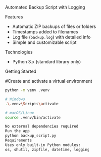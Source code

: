 Automated Backup Script with Logging

Features
- Automatic ZIP backups of files or folders
- Timestamps added to filenames
- Log file (`backup.log`) with detailed info
- Simple and customizable script


Technologies
- Python 3.x (standard library only)


Getting Started

#Create and activate a virtual environment
```bash
python -m venv .venv

# Windows
.\.venv\Scripts\activate

# macOS/Linux
source .venv/bin/activate

No external dependencies required
Run the app
python backup_script.py
Requirements
Uses only built-in Python modules:
os, shutil, zipfile, datetime, logging

